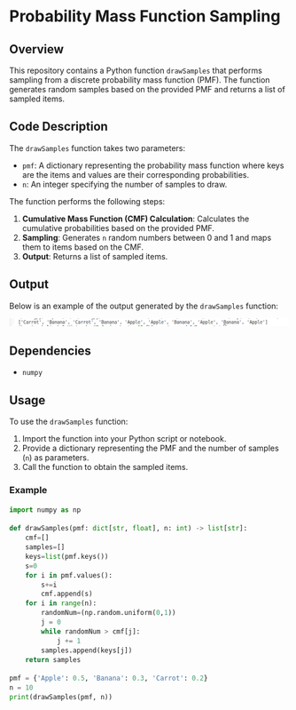 # Probability Mass Function Sampling

## Overview

This repository contains a Python function `drawSamples` that performs sampling from a discrete probability mass function (PMF). The function generates random samples based on the provided PMF and returns a list of sampled items.

## Code Description

The `drawSamples` function takes two parameters:
- `pmf`: A dictionary representing the probability mass function where keys are the items and values are their corresponding probabilities.
- `n`: An integer specifying the number of samples to draw.

The function performs the following steps:
1. **Cumulative Mass Function (CMF) Calculation**: Calculates the cumulative probabilities based on the provided PMF.
2. **Sampling**: Generates `n` random numbers between 0 and 1 and maps them to items based on the CMF.
3. **Output**: Returns a list of sampled items.

## Output

Below is an example of the output generated by the `drawSamples` function:

![Sampled Items](Buddi3.png)

## Dependencies

- `numpy`

## Usage

To use the `drawSamples` function:
1. Import the function into your Python script or notebook.
2. Provide a dictionary representing the PMF and the number of samples (`n`) as parameters.
3. Call the function to obtain the sampled items.

### Example

```python
import numpy as np

def drawSamples(pmf: dict[str, float], n: int) -> list[str]:
    cmf=[]
    samples=[]
    keys=list(pmf.keys())
    s=0
    for i in pmf.values():
        s+=i
        cmf.append(s)
    for i in range(n):
        randomNum=(np.random.uniform(0,1))
        j = 0
        while randomNum > cmf[j]:
            j += 1
        samples.append(keys[j])
    return samples
        
pmf = {'Apple': 0.5, 'Banana': 0.3, 'Carrot': 0.2}
n = 10
print(drawSamples(pmf, n))
